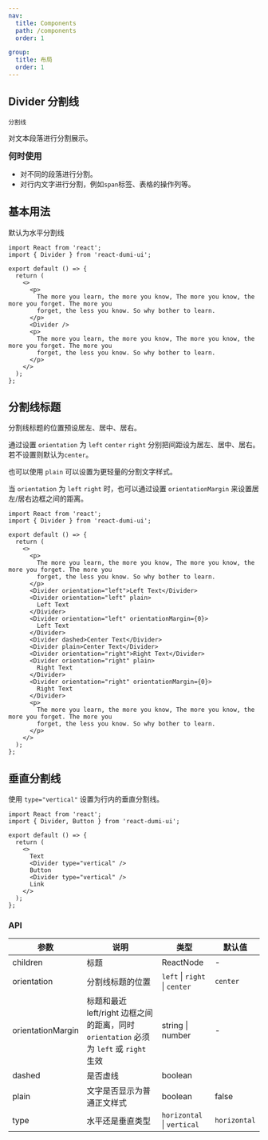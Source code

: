 ```yaml
---
nav:
  title: Components
  path: /components
  order: 1

group:
  title: 布局
  order: 1
---
```


## Divider 分割线

`分割线`

对文本段落进行分割展示。

<big>**何时使用**</big>

- 对不同的段落进行分割。
- 对行内文字进行分割，例如`span`标签、表格的操作列等。

## 基本用法

默认为水平分割线

```tsx
import React from 'react';
import { Divider } from 'react-dumi-ui';

export default () => {
  return (
    <>
      <p>
        The more you learn, the more you know, The more you know, the more you forget. The more you
        forget, the less you know. So why bother to learn.
      </p>
      <Divider />
      <p>
        The more you learn, the more you know, The more you know, the more you forget. The more you
        forget, the less you know. So why bother to learn.
      </p>
    </>
  );
};
```

## 分割线标题

分割线标题的位置预设居左、居中、居右。

通过设置 `orientation` 为 `left` `center` `right` 分别把间距设为居左、居中、居右。若不设置则默认为`center`。

也可以使用 `plain` 可以设置为更轻量的分割文字样式。

当 `orientation` 为 `left` `right` 时，也可以通过设置 `orientationMargin` 来设置居左/居右边框之间的距离。

```tsx
import React from 'react';
import { Divider } from 'react-dumi-ui';

export default () => {
  return (
    <>
      <p>
        The more you learn, the more you know, The more you know, the more you forget. The more you
        forget, the less you know. So why bother to learn.
      </p>
      <Divider orientation="left">Left Text</Divider>
      <Divider orientation="left" plain>
        Left Text
      </Divider>
      <Divider orientation="left" orientationMargin={0}>
        Left Text
      </Divider>
      <Divider dashed>Center Text</Divider>
      <Divider plain>Center Text</Divider>
      <Divider orientation="right">Right Text</Divider>
      <Divider orientation="right" plain>
        Right Text
      </Divider>
      <Divider orientation="right" orientationMargin={0}>
        Right Text
      </Divider>
      <p>
        The more you learn, the more you know, The more you know, the more you forget. The more you
        forget, the less you know. So why bother to learn.
      </p>
    </>
  );
};
```

## 垂直分割线

使用 `type="vertical"` 设置为行内的垂直分割线。

```tsx
import React from 'react';
import { Divider, Button } from 'react-dumi-ui';

export default () => {
  return (
    <>
      Text
      <Divider type="vertical" />
      Button
      <Divider type="vertical" />
      Link
    </>
  );
};
```

### API

| 参数 | 说明 | 类型 | 默认值 |
| --- | --- | --- | --- |
| children | 标题 | ReactNode | - |
| orientation | 分割线标题的位置 | `left` \| `right` \| `center` | `center` |
| orientationMargin | 标题和最近 left/right 边框之间的距离，同时 `orientation` 必须为 `left` 或 `right` 生效 | string \| number | - |
| dashed | 是否虚线 | boolean |  |
| plain | 文字是否显示为普通正文样式 | boolean | false |
| type | 水平还是垂直类型 | `horizontal` \| `vertical` | `horizontal` |
